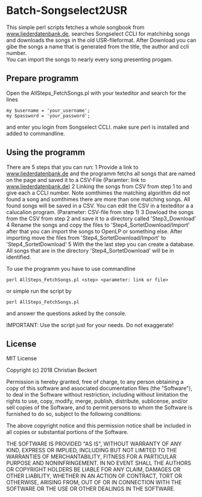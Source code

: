 # Batch-Songselect2USR
This simple perl scripts fetches a whole songbook from www.liederdatenbank.de, searches Songselect CCLI for matchinbg songs and downloads the songs in the old USR-fileformat. After Download you can gibe the songs a name that is generated from the title, the author and ccli number.  
You can import the songs to nearly every song presenting progam.

## Prepare programm
Open the AllSteps_FetchSongs.pl with your texteditor and search for the lines

```
my $username = 'your_username';
my $password = 'your_password';
```
and enter you login from Songselect CCLI.
make sure perl is installed and added to commandline.

## Using the programm
There are 5 steps that you can run:
  1 Provide a link to www.liederdatenbank.de and the programm fetchs all songs that are named on the page and saved it to a CSV-File (Paramter: link to www.liederdatenbank.de)
  2 Linking the songs from CSV from step 1 to and give each a CCLI number. Note somthimes the matching algorithm did not found a song and somthimes there are more than one matching songs. All found songs will be saved in a CSV. You can edit the CSV in a texteditor a a calucalion program. (Parameter: CSV-file from step 1)
  3 Dowload the songs from the CSV from step 2 and save it to a directory called 'Step3_Download'
  4 Rename the songs and copy the files to 'Step4_SortetDownload/Import'
    after that you can import the songs to OpenLP or something else. After importing move the files from 'Step4_SortetDownload/Import' to 'Step4_SortetDownload'
  5 With the the last step you can create a database. All songs that are in the directory 'Step4_SortetDownload' will be in identified.

To use the programm you have to use commandline
```
perl AllSteps_FetchSongs.pl <step> <parameter: link or file>
```

or simple run the script by 
```
perl AllSteps_FetchSongs.pl 
```
and answer the questions asked by the console.

IMPORTANT: Use the script just for your needs. Do not exaggerate!

## License
MIT License

Copyright (c) 2018 Christian Beckert

Permission is hereby granted, free of charge, to any person obtaining a copy
of this software and associated documentation files (the "Software"), to deal
in the Software without restriction, including without limitation the rights
to use, copy, modify, merge, publish, distribute, sublicense, and/or sell
copies of the Software, and to permit persons to whom the Software is
furnished to do so, subject to the following conditions:

The above copyright notice and this permission notice shall be included in all
copies or substantial portions of the Software.

THE SOFTWARE IS PROVIDED "AS IS", WITHOUT WARRANTY OF ANY KIND, EXPRESS OR
IMPLIED, INCLUDING BUT NOT LIMITED TO THE WARRANTIES OF MERCHANTABILITY,
FITNESS FOR A PARTICULAR PURPOSE AND NONINFRINGEMENT. IN NO EVENT SHALL THE
AUTHORS OR COPYRIGHT HOLDERS BE LIABLE FOR ANY CLAIM, DAMAGES OR OTHER
LIABILITY, WHETHER IN AN ACTION OF CONTRACT, TORT OR OTHERWISE, ARISING FROM,
OUT OF OR IN CONNECTION WITH THE SOFTWARE OR THE USE OR OTHER DEALINGS IN THE
SOFTWARE.

